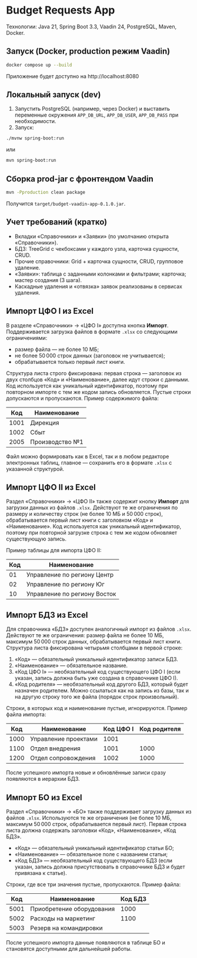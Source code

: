 # Budget Requests App

Технологии: Java 21, Spring Boot 3.3, Vaadin 24, PostgreSQL, Maven, Docker.

## Запуск (Docker, production режим Vaadin)
```bash
docker compose up --build
```
Приложение будет доступно на http://localhost:8080

## Локальный запуск (dev)
1) Запустить PostgreSQL (например, через Docker) и выставить переменные окружения `APP_DB_URL`, `APP_DB_USER`, `APP_DB_PASS` при необходимости.
2) Запуск:
```bash
./mvnw spring-boot:run
```
или
```bash
mvn spring-boot:run
```

## Сборка prod-jar c фронтендом Vaadin
```bash
mvn -Pproduction clean package
```
Получится `target/budget-vaadin-app-0.1.0.jar`.

## Учет требований (кратко)
- Вкладки «Справочники» и «Заявки» (по умолчанию открыта «Справочники»).
- БДЗ: TreeGrid c чекбоксами у каждого узла, карточка сущности, CRUD.
- Прочие справочники: Grid + карточка сущности, CRUD, групповое удаление.
- «Заявки»: таблица с заданными колонками и фильтрами; карточка; мастер создания (3 шага).
- Каскадные удаления и «отвязка» заявок реализованы в сервисах удаления.

## Импорт ЦФО I из Excel
В разделе «Справочники» → «ЦФО I» доступна кнопка **Импорт**. Поддерживается загрузка файлов в формате `.xlsx`
со следующими ограничениями:

- размер файла — не более 10 МБ;
- не более 50 000 строк данных (заголовок не учитывается);
- обрабатывается только первый лист книги.

Структура листа строго фиксирована: первая строка — заголовок из двух столбцов «Код» и «Наименование»,
далее идут строки с данными. Код используется как уникальный идентификатор, поэтому при повторном импорте
с тем же кодом запись обновляется. Пустые строки допускаются и пропускаются. Пример содержимого файла:

| Код  | Наименование     |
|------|------------------|
| 1001 | Дирекция         |
| 1002 | Сбыт             |
| 2005 | Производство №1 |

Файл можно формировать как в Excel, так и в любом редакторе электронных таблиц, главное — сохранить его
в формате `.xlsx` с указанной структурой.

## Импорт ЦФО II из Excel
Раздел «Справочники» → «ЦФО II» также содержит кнопку **Импорт** для загрузки данных из файлов `.xlsx`.
Действуют те же ограничения по размеру и количеству строк (не более 10 МБ и 50 000 строк),
обрабатывается первый лист книги с заголовком «Код» и «Наименование». Код используется как уникальный
идентификатор, поэтому при повторной загрузке строка с тем же кодом обновляет существующую запись.

Пример таблицы для импорта ЦФО II:

| Код  | Наименование                |
|------|-----------------------------|
| 01   | Управление по региону Центр |
| 02   | Управление по региону Юг    |
| 10   | Управление по региону Восток |

## Импорт БДЗ из Excel
Для справочника «БДЗ» доступен аналогичный импорт из файлов `.xlsx`.
Действуют те же ограничения: размер файла не более 10 МБ, максимум 50 000 строк данных,
обрабатывается первый лист книги. Структура листа фиксирована четырьмя столбцами в первой строке:

1. «Код» — обязательный уникальный идентификатор записи БДЗ.
2. «Наименование» — обязательное название.
3. «Код ЦФО I» — необязательный код существующего ЦФО I (если указан, запись должна быть уже создана в справочнике ЦФО I).
4. «Код родителя» — необязательный код другого БДЗ, который будет назначен родителем. Можно ссылаться как на запись из базы,
   так и на другую строку того же файла (порядок строк произвольный).

Строки, в которых код и наименование пустые, игнорируются. Пример файла импорта:

| Код   | Наименование              | Код ЦФО I | Код родителя |
|-------|---------------------------|-----------|---------------|
| 1000  | Управление проектами      | 1001      |               |
| 1100  | Отдел внедрения           | 1001      | 1000          |
| 1200  | Отдел сопровождения       | 1002      | 1000          |

После успешного импорта новые и обновлённые записи сразу появляются в иерархии БДЗ.

## Импорт БО из Excel
Раздел «Справочники» → «БО» также поддерживает загрузку данных из файлов `.xlsx`.
Используются те же ограничения (не более 10 МБ, максимум 50 000 строк, обрабатывается первый лист).
Первая строка листа должна содержать заголовки «Код», «Наименование», «Код БДЗ».

- «Код» — обязательный уникальный идентификатор статьи БО;
- «Наименование» — обязательное поле с названием статьи;
- «Код БДЗ» — необязательный код существующего БДЗ (если указан, запись должна присутствовать в справочнике БДЗ и будет привязана к статье).

Строки, где все три значения пустые, пропускаются. Пример файла:

| Код  | Наименование               | Код БДЗ |
|------|----------------------------|---------|
| 5001 | Приобретение оборудования  | 1000    |
| 5002 | Расходы на маркетинг       | 1100    |
| 5003 | Резерв на командировки     |         |

После успешного импорта данные появляются в таблице БО и становятся доступными для дальнейшей работы.

